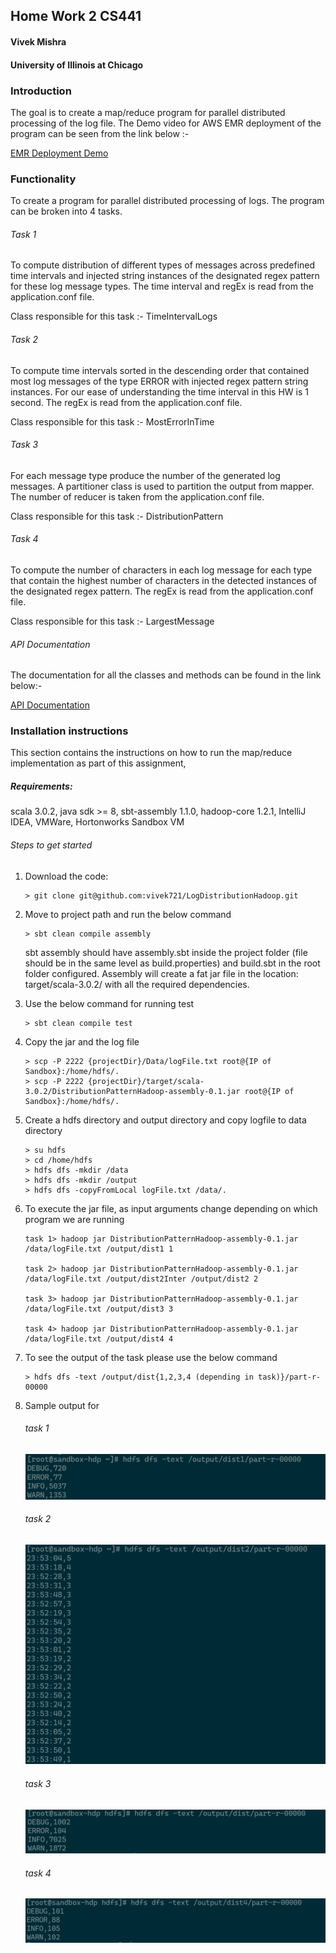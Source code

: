 ## Home Work 2 CS441

#### Vivek Mishra

#### University of Illinois at Chicago

### Introduction
The goal is to create a map/reduce program for parallel distributed processing of the log file.
The Demo video for AWS EMR deployment of the program can be seen from the link below :-

[EMR Deployment Demo](https://youtu.be/UhiAdQ4ZjjA) 


### Functionality
To create a program for parallel distributed processing of logs. The program can be 
broken into 4 tasks.

###### Task 1
To compute distribution of different types of messages across predefined 
time intervals and injected string instances of the designated regex
pattern for these log message types. 
The time interval and regEx is read from the application.conf file.

Class responsible for this task :- TimeIntervalLogs
###### Task 2
To compute time intervals sorted in the descending order that contained most 
log messages of the type ERROR with injected regex pattern string instances.
For our ease of understanding the time interval in this HW is 1 second.
The regEx is read from the application.conf file.


Class responsible for this task :- MostErrorInTime
###### Task 3
For each message type produce the number of the generated log messages.
A partitioner class is used to partition the output from mapper.
The number of reducer is taken from the application.conf file.

Class responsible for this task :- DistributionPattern
###### Task 4
To compute the number of characters in each log message for each type that 
contain the highest number of characters in the detected instances of the 
designated regex pattern. The regEx is read from the application.conf file.

Class responsible for this task :- LargestMessage

###### API Documentation
The documentation for all the classes and methods can be found in the link below:-


[API Documentation](https://vivek721.github.io/LogDistributionHadoop/)

### Installation instructions

This section contains the instructions on how to run the map/reduce 
implementation as part of this assignment,

##### Requirements:
scala 3.0.2, 
java sdk >= 8,
sbt-assembly 1.1.0,
hadoop-core 1.2.1,
IntelliJ IDEA,
VMWare,
Hortonworks Sandbox VM

###### Steps to get started

1. Download the code:
    ```
    > git clone git@github.com:vivek721/LogDistributionHadoop.git
    ```

2. Move to project path and run the below command 
    ```
   > sbt clean compile assembly
    ```
   sbt assembly should have assembly.sbt inside the project folder
   (file should be in the same level as build.properties) and
    build.sbt in the root folder configured. Assembly will create a 
    fat jar file in the location: target/scala-3.0.2/ with all the required dependencies.

3. Use the below command for running test

   ```
   > sbt clean compile test
    ```
4. Copy the jar and the log file 
    ```
    > scp -P 2222 {projectDir}/Data/logFile.txt root@{IP of Sandbox}:/home/hdfs/.
    > scp -P 2222 {projectDir}/target/scala-3.0.2/DistributionPatternHadoop-assembly-0.1.jar root@{IP of Sandbox}:/home/hdfs/.
   ```

5. Create a hdfs directory and output directory and copy logfile to data directory
    ```
    > su hdfs
    > cd /home/hdfs
    > hdfs dfs -mkdir /data
    > hdfs dfs -mkdir /output
    > hdfs dfs -copyFromLocal logFile.txt /data/.
   ```

6. To execute the jar file, as input arguments change depending on which program we are running
    ```
    task 1> hadoop jar DistributionPatternHadoop-assembly-0.1.jar /data/logFile.txt /output/dist1 1
   
    task 2> hadoop jar DistributionPatternHadoop-assembly-0.1.jar /data/logFile.txt /output/dist2Inter /output/dist2 2
   
    task 3> hadoop jar DistributionPatternHadoop-assembly-0.1.jar /data/logFile.txt /output/dist3 3
  
    task 4> hadoop jar DistributionPatternHadoop-assembly-0.1.jar /data/logFile.txt /output/dist4 4
   ```

7. To see the output of the task please use the below command
    ```
    > hdfs dfs -text /output/dist{1,2,3,4 (depending in task)}/part-r-00000
    ```

8. Sample output for
    ###### task 1
   ![alt text](src/main/resources/1.PNG)

   ###### task 2
   ![alt text](src/main/resources/2.PNG)

   ###### task 3
   ![alt text](src/main/resources/3.PNG)

   ###### task 4
   ![alt text](src/main/resources/4.PNG)
